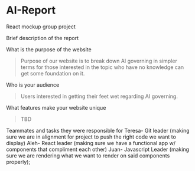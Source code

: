 # AI-Report
React mockup group project 

Brief description of the report
>

What is the purpose of the website
>Purpose of our website is to break down AI governing in simpler terms for those interested in the topic who have no knowledge can get some foundation on it. 

Who is your audience
>Users interested in getting their feet wet regarding AI governing. 

What features make your website unique
>TBD

Teammates and tasks they were responsible for 
Teresa- Git leader (making sure we are in alignment for project to push the right code we want to display)
Aleh- React leader (making sure we have a functional app w/ components that compliment each other)
Juan- Javascript Leader (making sure we are rendering what we want to render on said components properly);
